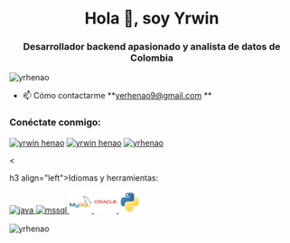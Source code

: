 <h1 align="center">Hola 👋, soy Yrwin</h1>
<h3 align="center">Desarrollador backend apasionado y analista de datos de Colombia</h3>

<p align="left"> <img src="https://komarev.com/ghpvc/?username=yrhenao&label=Profile%20views&color=0e75b6&style=flat" alt="yrhenao" /> </p>

- 📫 Cómo contactarme **yerhenao9@gmail.com **

<h3 align="left">Conéctate conmigo:</h3>
<p align="left">
<a href="https://linkedin.com/in/yrwin henao" target="blank"> <img align="center" src="https://raw.githubusercontent.com/rahuldkjain/github-profile-readme-generator/master/src/images/icons/Social/linked-in-alt.svg" alt= "yrwin henao" altura="30" ancho="40" /></a>
<a href="https://fb.com/yrwin henao" target="blank"><img align="center" src="https://raw.githubusercontent.com/rahuldkjain/github-profile-readme- generator/master/src/images/icons/Social/facebook.svg" alt="yrwin henao" height="30" width="40" /></a> <a href="
https://instagram.com /yrhenao" target="blank"><img align="center" src="https://raw.githubusercontent.com/rahuldkjain/github-profile-readme-generator/master/src/images/icons/Social/instagram .svg" alt="yrhenao" height="30" width="40" /></a> </p>
<

h3 align="left">Idiomas y herramientas:</h3>
<p align="left"> <a href="https://www.java.com" target="_blank" rel="noreferrer"> <img src="https://raw.githubusercontent.com/devicons /devicon/master/icons/java/java-original.svg" alt="java" width="40" height="40"/> </a> <a href="https://www.microsoft.com /en-us/sql-server" target="_blank" rel="noreferrer"> <img src="https://www.svgrepo.com/show/303229/microsoft-sql-server-logo.svg" alt ="mssql" width="40" height="40"/> </a> <a href="https://www.mysql.com/" target="_blank" rel="noreferrer"> <img src ="https://raw.githubusercontent.com/devicons/devicon/master/icons/mysql/mysql-original-wordmark.svg" alt="mysql" width="40" height="40"/> </a> <a href="https:// www.oracle.com/" target="_blank" rel="noreferrer"> <img src="https://raw.githubusercontent.com/devicons/devicon/master/icons/oracle/oracle-original.svg" alt ="oracle" width="40" height="40"/> </a> <a href="https://www.python.org" target="_blank" rel="noreferrer"> <img src= "https://raw.githubusercontent.com/devicons/devicon/master/icons/python/python-original.svg" alt="python" width="40" height="40"/> </a> </ p>

<p><img align="center" src="https://github-readme-stats.vercel.app/api/top-langs?username=yrhenao&show_icons=true&locale=en&layout=compact" alt="yrhenao" /> </p>
